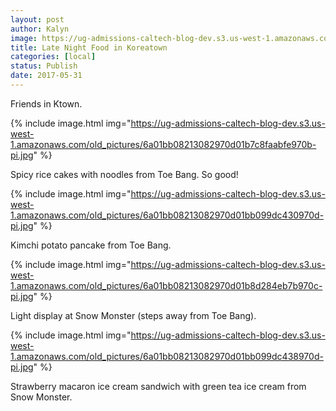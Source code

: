 ```yaml
---
layout: post
author: Kalyn
image: https://ug-admissions-caltech-blog-dev.s3.us-west-1.amazonaws.com/old_pictures/6a01bb08213082970d01b7c8faabec970b-pi.jpg
title: Late Night Food in Koreatown
categories: [local]
status: Publish
date: 2017-05-31
---
```



<div class="photo-caption caption-xid-6a01bb08213082970d01b7c8faabec970b" id="caption-xid-6a01bb08213082970d01b7c8faabec970b">Friends in Ktown.


{% include image.html img="https://ug-admissions-caltech-blog-dev.s3.us-west-1.amazonaws.com/old_pictures/6a01bb08213082970d01b7c8faabfe970b-pi.jpg" %}<div class="photo-caption caption-xid-6a01bb08213082970d01b7c8faabfe970b" id="caption-xid-6a01bb08213082970d01b7c8faabfe970b">Spicy rice cakes with noodles from Toe Bang. So good!


{% include image.html img="https://ug-admissions-caltech-blog-dev.s3.us-west-1.amazonaws.com/old_pictures/6a01bb08213082970d01bb099dc430970d-pi.jpg" %}<div class="photo-caption caption-xid-6a01bb08213082970d01bb099dc430970d" id="caption-xid-6a01bb08213082970d01bb099dc430970d">Kimchi potato pancake from Toe Bang.


{% include image.html img="https://ug-admissions-caltech-blog-dev.s3.us-west-1.amazonaws.com/old_pictures/6a01bb08213082970d01b8d284eb7b970c-pi.jpg" %}<div class="photo-caption caption-xid-6a01bb08213082970d01b8d284eb7b970c" id="caption-xid-6a01bb08213082970d01b8d284eb7b970c">Light display at Snow Monster (steps away from Toe Bang).


{% include image.html img="https://ug-admissions-caltech-blog-dev.s3.us-west-1.amazonaws.com/old_pictures/6a01bb08213082970d01bb099dc438970d-pi.jpg" %}<div class="photo-caption caption-xid-6a01bb08213082970d01bb099dc438970d" id="caption-xid-6a01bb08213082970d01bb099dc438970d">Strawberry macaron ice cream sandwich with green tea ice cream from Snow Monster.

